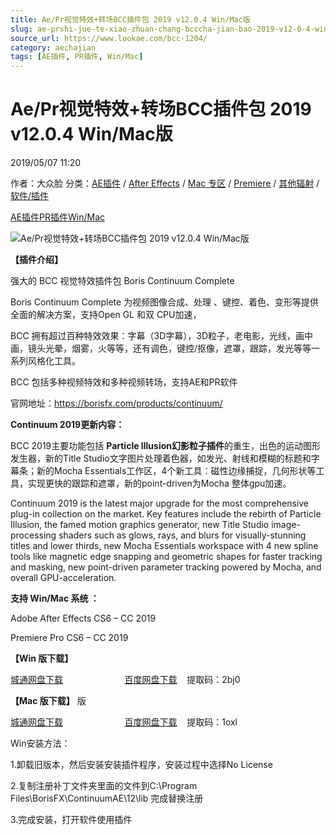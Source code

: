```yaml
---
title: Ae/Pr视觉特效+转场BCC插件包 2019 v12.0.4 Win/Mac版
slug: ae-prshi-jue-te-xiao-zhuan-chang-bcccha-jian-bao-2019-v12-0-4-win-macban
source_url: https://www.lookae.com/bcc-1204/
category: aechajian
tags: [AE插件, PR插件, Win/Mac]
---
```

# Ae/Pr视觉特效+转场BCC插件包 2019 v12.0.4 Win/Mac版

2019/05/07 11:20

作者：大众脸
分类：[AE插件](https://www.lookae.com/after-effects/aechajian/) / [After Effects](https://www.lookae.com/after-effects/) / [Mac 专区](https://www.lookae.com/mac-osx/) / [Premiere](https://www.lookae.com/qitarjcj/premierezy/) / [其他辐射](https://www.lookae.com/others/) / [软件/插件](https://www.lookae.com/qitarjcj/)

[AE插件](https://www.lookae.com/tag/ae%e6%8f%92%e4%bb%b6/)[PR插件](https://www.lookae.com/tag/pr%e6%8f%92%e4%bb%b6/)[Win/Mac](https://www.lookae.com/tag/winmac/)

![Ae/Pr视觉特效+转场BCC插件包 2019 v12.0.4 Win/Mac版](https://www.lookae.com/wp-content/uploads/2019/02/BCC-2019-AE.jpg "Ae/Pr视觉特效+转场BCC插件包 2019 v12.0.4 Win/Mac版-LookAE.com")

[](https://cloud.video.taobao.com//play/u/705956171/p/1/e/6/t/1/213739335488.mp4?_=1")

**【插件介绍】**

强大的 BCC 视觉特效插件包 Boris Continuum Complete

Boris Continuum Complete 为视频图像合成、处理 、键控、着色、变形等提供全面的解决方案，支持Open GL 和双 CPU加速，

BCC 拥有超过百种特效效果：字幕（3D字幕），3D粒子，老电影，光线，画中画，镜头光晕，烟雾，火等等，还有调色，键控/抠像，遮罩，跟踪，发光等等一系列风格化工具。

BCC 包括多种视频特效和多种视频转场，支持AE和PR软件

官网地址：https://borisfx.com/products/continuum/

**Continuum 2019更新内容：**

BCC 2019主要功能包括 **Particle Illusion幻影粒子插件**的重生，出色的运动图形发生器，新的Title Studio文字图片处理着色器，如发光、射线和模糊的标题和字幕条；新的Mocha Essentials工作区，4个新工具：磁性边缘捕捉，几何形状等工具，实现更快的跟踪和遮罩，新的point-driven为Mocha 整体gpu加速。

Continuum 2019 is the latest major upgrade for the most comprehensive plug-in collection on the market. Key features include the rebirth of Particle Illusion, the famed motion graphics generator, new Title Studio image-processing shaders such as glows, rays, and blurs for visually-stunning titles and lower thirds, new Mocha Essentials workspace with 4 new spline tools like magnetic edge snapping and geometric shapes for faster tracking and masking, new point-driven parameter tracking powered by Mocha, and overall GPU-acceleration.

**支持 Win/Mac 系统 ：**

Adobe After Effects CS6 – CC 2019

Premiere Pro CS6 – CC 2019

**【Win 版下载】**

[城通网盘下载](https://lookae.ctfile.com/fs/680462-372945355)                         [百度网盘下载](https://pan.baidu.com/s/1nTd4JQloWQIhM08rqLH8Vg)    提取码：2bj0

**【Mac 版下载】** 版

[城通网盘下载](https://lookae.ctfile.com/fs/680462-373000004)                         [百度网盘下载](https://pan.baidu.com/s/1pJgPwn82YooDhmzrWy0LGQ)    提取码：1oxl

Win安装方法：

1.卸载旧版本，然后安装安装插件程序，安装过程中选择No License

2.复制注册补丁文件夹里面的文件到C:\Program Files\BorisFX\ContinuumAE\12\lib 完成替换注册

3.完成安装，打开软件使用插件
